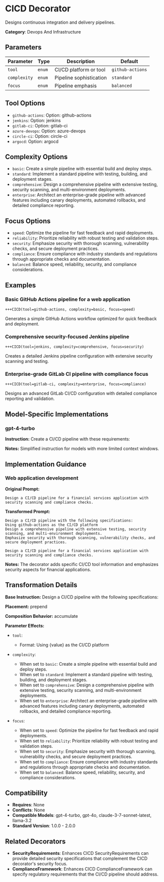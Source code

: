 # CICD Decorator

Designs continuous integration and delivery pipelines.

**Category**: Devops And Infrastructure

## Parameters

| Parameter | Type | Description | Default |
|-----------|------|-------------|--------|
| `tool` | `enum` | CI/CD platform or tool | `github-actions` |
| `complexity` | `enum` | Pipeline sophistication | `standard` |
| `focus` | `enum` | Pipeline emphasis | `balanced` |

## Tool Options

- `github-actions`: Option: github-actions
- `jenkins`: Option: jenkins
- `gitlab-ci`: Option: gitlab-ci
- `azure-devops`: Option: azure-devops
- `circle-ci`: Option: circle-ci
- `argocd`: Option: argocd

## Complexity Options

- `basic`: Create a simple pipeline with essential build and deploy steps.
- `standard`: Implement a standard pipeline with testing, building, and deployment stages.
- `comprehensive`: Design a comprehensive pipeline with extensive testing, security scanning, and multi-environment deployments.
- `enterprise`: Architect an enterprise-grade pipeline with advanced features including canary deployments, automated rollbacks, and detailed compliance reporting.

## Focus Options

- `speed`: Optimize the pipeline for fast feedback and rapid deployments.
- `reliability`: Prioritize reliability with robust testing and validation steps.
- `security`: Emphasize security with thorough scanning, vulnerability checks, and secure deployment practices.
- `compliance`: Ensure compliance with industry standards and regulations through appropriate checks and documentation.
- `balanced`: Balance speed, reliability, security, and compliance considerations.

## Examples

### Basic GitHub Actions pipeline for a web application

```
+++CICD(tool=github-actions, complexity=basic, focus=speed)
```

Generates a simple GitHub Actions workflow optimized for quick feedback and deployment.

### Comprehensive security-focused Jenkins pipeline

```
+++CICD(tool=jenkins, complexity=comprehensive, focus=security)
```

Creates a detailed Jenkins pipeline configuration with extensive security scanning and testing.

### Enterprise-grade GitLab CI pipeline with compliance focus

```
+++CICD(tool=gitlab-ci, complexity=enterprise, focus=compliance)
```

Designs an advanced GitLab CI/CD configuration with detailed compliance reporting and validation.

## Model-Specific Implementations

### gpt-4-turbo

**Instruction:** Create a CI/CD pipeline with these requirements:

**Notes:** Simplified instruction for models with more limited context windows.


## Implementation Guidance

### Web application development

**Original Prompt:**
```
Design a CI/CD pipeline for a financial services application with security scanning and compliance checks.
```

**Transformed Prompt:**
```
Design a CI/CD pipeline with the following specifications:
Using github-actions as the CI/CD platform
Design a comprehensive pipeline with extensive testing, security scanning, and multi-environment deployments.
Emphasize security with thorough scanning, vulnerability checks, and secure deployment practices.

Design a CI/CD pipeline for a financial services application with security scanning and compliance checks.
```

**Notes:** The decorator adds specific CI/CD tool information and emphasizes security aspects for financial applications.

## Transformation Details

**Base Instruction:** Design a CI/CD pipeline with the following specifications:

**Placement:** prepend

**Composition Behavior:** accumulate

**Parameter Effects:**

- `tool`:
  - Format: Using {value} as the CI/CD platform

- `complexity`:
  - When set to `basic`: Create a simple pipeline with essential build and deploy steps.
  - When set to `standard`: Implement a standard pipeline with testing, building, and deployment stages.
  - When set to `comprehensive`: Design a comprehensive pipeline with extensive testing, security scanning, and multi-environment deployments.
  - When set to `enterprise`: Architect an enterprise-grade pipeline with advanced features including canary deployments, automated rollbacks, and detailed compliance reporting.

- `focus`:
  - When set to `speed`: Optimize the pipeline for fast feedback and rapid deployments.
  - When set to `reliability`: Prioritize reliability with robust testing and validation steps.
  - When set to `security`: Emphasize security with thorough scanning, vulnerability checks, and secure deployment practices.
  - When set to `compliance`: Ensure compliance with industry standards and regulations through appropriate checks and documentation.
  - When set to `balanced`: Balance speed, reliability, security, and compliance considerations.

## Compatibility

- **Requires**: None
- **Conflicts**: None
- **Compatible Models**: gpt-4-turbo, gpt-4o, claude-3-7-sonnet-latest, llama-3.2
- **Standard Version**: 1.0.0 - 2.0.0

## Related Decorators

- **SecurityRequirements**: Enhances CICD SecurityRequirements can provide detailed security specifications that complement the CICD decorator's security focus.
- **ComplianceFramework**: Enhances CICD ComplianceFramework can specify regulatory requirements that the CI/CD pipeline should address.
